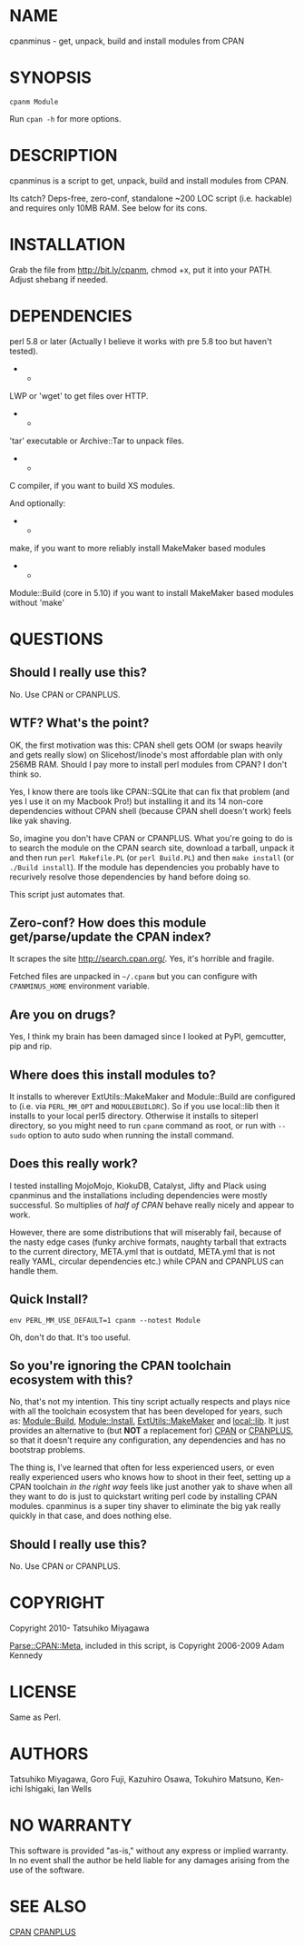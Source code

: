 # NAME

cpanminus - get, unpack, build and install modules from CPAN

# SYNOPSIS

    cpanm Module

Run `cpan -h` for more options.

# DESCRIPTION

cpanminus is a script to get, unpack, build and install modules from CPAN.

Its catch? Deps-free, zero-conf, standalone ~200 LOC script
(i.e. hackable) and requires only 10MB RAM. See below for its cons.

# INSTALLATION

Grab the file from <http://bit.ly/cpanm>, chmod +x, put it into your
PATH. Adjust shebang if needed.

# DEPENDENCIES

perl 5.8 or later (Actually I believe it works with pre 5.8 too but
haven't tested).

- *

LWP or 'wget' to get files over HTTP.

- *

'tar' executable or Archive::Tar to unpack files.

- *

C compiler, if you want to build XS modules.

And optionally:

- *

make, if you want to more reliably install MakeMaker based modules

- *

Module::Build (core in 5.10) if you want to install MakeMaker based modules without 'make'

# QUESTIONS

## Should I really use this?

No. Use CPAN or CPANPLUS.

## WTF? What's the point?

OK, the first motivation was this: CPAN shell gets OOM (or swaps
heavily and gets really slow) on Slicehost/linode's most affordable
plan with only 256MB RAM. Should I pay more to install perl modules
from CPAN? I don't think so.

Yes, I know there are tools like CPAN::SQLite that can fix that
problem (and yes I use it on my Macbook Pro!) but installing it and
its 14 non-core dependencies without CPAN shell (because CPAN shell
doesn't work) feels like yak shaving.

So, imagine you don't have CPAN or CPANPLUS. What you're going to do
is to search the module on the CPAN search site, download a tarball,
unpack it and then run `perl Makefile.PL` (or `perl Build.PL`) and
then `make install` (or `./Build install`). If the module has
dependencies you probably have to recurively resolve those
dependencies by hand before doing so.

This script just automates that.

## Zero-conf? How does this module get/parse/update the CPAN index?

It scrapes the site <http://search.cpan.org/>. Yes, it's horrible and
fragile.

Fetched files are unpacked in `~/.cpanm` but you can configure with
`CPANMINUS_HOME` environment variable.

## Are you on drugs?

Yes, I think my brain has been damaged since I looked at PyPI, gemcutter, pip and rip.

## Where does this install modules to?

It installs to wherever ExtUtils::MakeMaker and Module::Build are
configured to (i.e. via `PERL_MM_OPT` and `MODULEBUILDRC`). So if
you use local::lib then it installs to your local perl5
directory. Otherwise it installs to siteperl directory, so you might
need to run `cpanm` command as root, or run with `--sudo` option to
auto sudo when running the install command.

## Does this really work?

I tested installing MojoMojo, KiokuDB, Catalyst, Jifty and Plack using
cpanminus and the installations including dependencies were mostly
successful. So multiplies of _half of CPAN_ behave really nicely and
appear to work.

However, there are some distributions that will miserably fail,
because of the nasty edge cases (funky archive formats, naughty
tarball that extracts to the current directory, META.yml that is
outdatd, META.yml that is not really YAML, circular dependencies etc.)
while CPAN and CPANPLUS can handle them.

## Quick Install?

    env PERL_MM_USE_DEFAULT=1 cpanm --notest Module

Oh, don't do that. It's too useful.

## So you're ignoring the CPAN toolchain ecosystem with this?

No, that's not my intention. This tiny script actually respects and
plays nice with all the toolchain ecosystem that has been developed
for years, such as: [Module::Build](http://search.cpan.org/search?mode=module&query=Module::Build), [Module::Install](http://search.cpan.org/search?mode=module&query=Module::Install),
[ExtUtils::MakeMaker](http://search.cpan.org/search?mode=module&query=ExtUtils::MakeMaker) and [local::lib](http://search.cpan.org/search?mode=module&query=local::lib). It just provides an
alternative to (but __NOT__ a replacement for) [CPAN](http://search.cpan.org/search?mode=module&query=CPAN) or [CPANPLUS](http://search.cpan.org/search?mode=module&query=CPANPLUS),
so that it doesn't require any configuration, any dependencies and has
no bootstrap problems.

The thing is, I've learned that often for less experienced users, or
even really experienced users who knows how to shoot in their feet,
setting up a CPAN toolchain _in the right way_ feels like just
another yak to shave when all they want to do is just to quickstart
writing perl code by installing CPAN modules. cpanminus is a super
tiny shaver to eliminate the big yak really quickly in that case, and
does nothing else.

## Should I really use this?

No. Use CPAN or CPANPLUS.

# COPYRIGHT

Copyright 2010- Tatsuhiko Miyagawa

[Parse::CPAN::Meta](http://search.cpan.org/search?mode=module&query=Parse::CPAN::Meta), included in this script, is Copyright 2006-2009 Adam Kennedy

# LICENSE

Same as Perl.

# AUTHORS

Tatsuhiko Miyagawa, Goro Fuji, Kazuhiro Osawa, Tokuhiro Matsuno, Ken-ichi Ishigaki, Ian Wells

# NO WARRANTY

This software is provided "as-is," without any express or implied
warranty. In no event shall the author be held liable for any damages
arising from the use of the software.

# SEE ALSO

[CPAN](http://search.cpan.org/search?mode=module&query=CPAN) [CPANPLUS](http://search.cpan.org/search?mode=module&query=CPANPLUS)